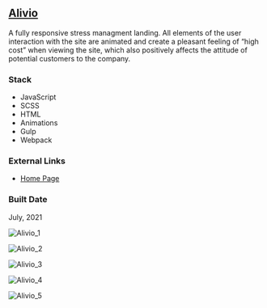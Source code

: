 [Alivio](https://pet-alivio.firebaseapp.com)
--------------------------------------------------------------------------------------

A fully responsive stress managment landing. All elements of the user interaction with the site are animated and create a pleasant feeling of “high cost” when viewing the site, which also positively affects the attitude of potential customers to the company.

### Stack

*   JavaScript
*   SCSS
*   HTML
*   Animations
*   Gulp
*   Webpack

### External Links

*   [Home Page](https://pet-alivio.firebaseapp.com)

### Built Date

July, 2021

![Alivio_1](https://firebasestorage.googleapis.com/v0/b/petrinich-sergey----portfolio.appspot.com/o/PET_Alivio%2FAlivio_1.jpg?alt=media&token=aef83d4b-4162-46fd-be15-1e507e80d008)

![Alivio_2](https://firebasestorage.googleapis.com/v0/b/petrinich-sergey----portfolio.appspot.com/o/PET_Alivio%2FAlivio_2.jpg?alt=media&token=d3ebeb1b-9284-4917-a963-930c199f223a)

![Alivio_3](https://firebasestorage.googleapis.com/v0/b/petrinich-sergey----portfolio.appspot.com/o/PET_Alivio%2FAlivio_3.jpg?alt=media&token=03d7e2f2-0dcf-405c-9f13-175a766d2c1a)

![Alivio_4](https://firebasestorage.googleapis.com/v0/b/petrinich-sergey----portfolio.appspot.com/o/PET_Alivio%2FAlivio_4.jpg?alt=media&token=40c38972-2f7b-478f-af9b-2d4513eacb9f)

![Alivio_5](https://firebasestorage.googleapis.com/v0/b/petrinich-sergey----portfolio.appspot.com/o/PET_Alivio%2FAlivio_5.jpg?alt=media&token=966707d8-2046-425d-bc0f-694103bba44e)
